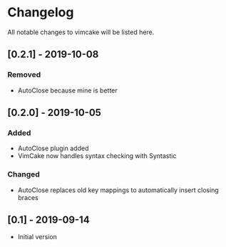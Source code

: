 # Changelog
All notable changes to vimcake will be listed here.

## [0.2.1] - 2019-10-08
### Removed
- AutoClose because mine is better

## [0.2.0] - 2019-10-05
### Added
- AutoClose plugin added
- VimCake now handles syntax checking with Syntastic

### Changed
- AutoClose replaces old  key mappings to automatically insert closing braces

## [0.1] - 2019-09-14
- Initial version
